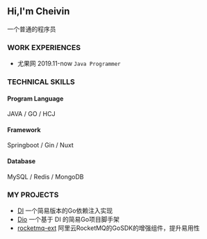 ## Hi,I'm Cheivin

一个普通的程序员

### WORK EXPERIENCES

- 尤果网 2019.11-now `Java Programmer`

### TECHNICAL SKILLS

#### Program Language

JAVA / GO / HCJ

#### Framework

Springboot / Gin / Nuxt

#### Database

MySQL / Redis / MongoDB

### MY PROJECTS

- [DI](https://cheivin.github.io/di/) 一个简易版本的Go依赖注入实现
- [Dio](https://github.com/Cheivin/dio) 一个基于 DI 的简易Go项目脚手架
- [rocketmq-ext](https://github.com/Cheivin/rocketmq-ext) 阿里云RocketMQ的GoSDK的增强组件，提升易用性